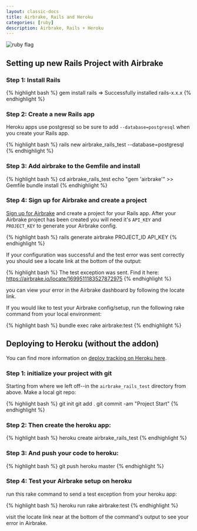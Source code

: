 ```yaml
---
layout: classic-docs
title: Airbrake, Rails and Heroku
categories: [ruby]
description: Airbrake, Rails + Heroku
---
```


![ruby flag](/docs/assets/img/docs/ruby_flag.jpeg)

## Setting up new Rails Project with Airbrake

### Step 1: Install Rails

{% highlight bash %}
gem install rails
=> Successfully installed rails-x.x.x
{% endhighlight %}

### Step 2: Create a new Rails app
Heroku apps use postgresql so be sure to add `--database=postgresql` when you
create your Rails app.

{% highlight bash %}
rails new airbrake_rails_test --database=postgresql
{% endhighlight %}

### Step 3: Add airbrake to the Gemfile and install

{% highlight bash %}
cd airbrake_rails_test
echo "gem 'airbrake'" >> Gemfile
bundle install
{% endhighlight %}

### Step 4: Sign up for Airbrake and create a project

[Sign up for Airbrake](https://airbrake.io) and create a project for your Rails
app.  After your Airbrake project has been created you will need it's `API_KEY`
and `PROJECT_KEY` to generate your Airbrake config.

{% highlight bash %}
rails generate airbrake PROJECT_ID API_KEY
{% endhighlight %}

If your configuration was successful and the test error was sent correctly you
should see a locate link at the bottom of the output:

{% highlight bash %}
The test exception was sent. Find it here: https://airbrake.io/locate/1699511183527872975
{% endhighlight %}

you can view your error in the Airbrake dashboard by following the locate link.

If you would like to test your Airbrake config/setup, run the following rake
command from your local environment:

{% highlight bash %}
bundle exec rake airbrake:test
{% endhighlight %}

## Deploying to Heroku (without the addon)

You can find more information on [deploy tracking on Heroku here](https://airbrake.io/docs/features/deploy-tracking/#deploy-tracking-on-heroku).

### Step 1: initialize your project with git
Starting from where we left off--in the `airbrake_rails_test` directory from
above. Make a local git repo:

{% highlight bash %}
git init
git add .
git commit -am "Project Start"
{% endhighlight %}

### Step 2: Then create the heroku app:

{% highlight bash %}
heroku create airbrake_rails_test
{% endhighlight %}

### Step 3: And push your code to heroku:

{% highlight bash %}
git push heroku master
{% endhighlight %}

### Step 4: Test your Airbrake setup on heroku

run this rake command to send a test exception from your heroku app:

{% highlight bash %}
heroku run rake airbrake:test
{% endhighlight %}

visit the locate link near at the bottom of the command's output to see your
error in Airbrake.
